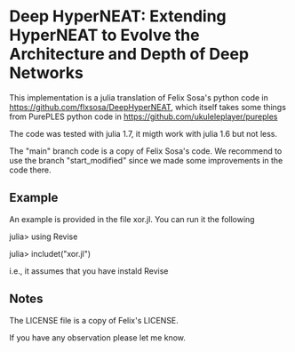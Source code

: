 #  Deep HyperNEAT: Extending HyperNEAT to Evolve the Architecture and Depth of Deep Networks

This implementation is a julia translation of Felix Sosa's python code in https://github.com/flxsosa/DeepHyperNEAT,
which itself takes some things from PurePLES python code in https://github.com/ukuleleplayer/pureples

The code was tested with julia 1.7, it migth work with julia 1.6 but not less. 

The "main" branch code is a copy of Felix Sosa's code. We recommend to use the branch "start_modified" since we made some improvements in the code there.   

## Example

An example is provided in the file xor.jl. You can run it the following

julia> using Revise

julia> includet("xor.jl")

i.e., it assumes that you have instald Revise 

## Notes

The LICENSE file is a copy of Felix's LICENSE.

If you have any observation please let me know.

